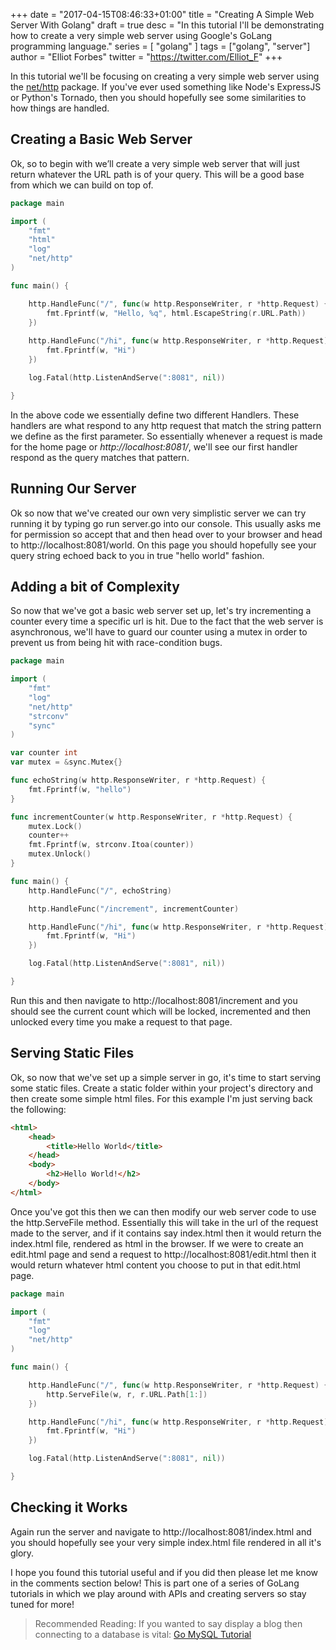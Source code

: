 +++
date = "2017-04-15T08:46:33+01:00"
title = "Creating A Simple Web Server With Golang"
draft = true
desc = "In this tutorial I'll be demonstrating how to create a very simple web server using Google's GoLang programming language."
series = [ "golang" ]
tags = ["golang", "server"]
author = "Elliot Forbes"
twitter = "https://twitter.com/Elliot_F"
+++

In this tutorial we'll be focusing on creating a very simple web server using the [net/http](https://golang.org/pkg/net/http/) package. If you've ever used something like Node's ExpressJS or Python's Tornado, then you should hopefully see some similarities to how things are handled. 

## Creating a Basic Web Server

Ok, so to begin with we’ll create a very simple web server that will just return whatever the URL path is of your query. This will be a good base from which we can build on top of.

~~~go
package main

import (
    "fmt"
    "html"
    "log"
    "net/http"
)

func main() {

    http.HandleFunc("/", func(w http.ResponseWriter, r *http.Request) {
        fmt.Fprintf(w, "Hello, %q", html.EscapeString(r.URL.Path))
    })
    
    http.HandleFunc("/hi", func(w http.ResponseWriter, r *http.Request){
        fmt.Fprintf(w, "Hi")
    })

    log.Fatal(http.ListenAndServe(":8081", nil))

}
~~~

In the above code we essentially define two different Handlers. These handlers are what respond to any http request that match the string pattern we define as the first parameter. So essentially whenever a request is made for the home page or *http://localhost:8081/*, we'll see our first handler respond as the query matches that pattern.  

## Running Our Server

Ok so now that we've created our own very simplistic server we can try running it by typing go run server.go into our console. This usually asks me for permission so accept that and then head over to your browser and head to http://localhost:8081/world. On this page you should hopefully see your query string echoed back to you in true "hello world" fashion.

## Adding a bit of Complexity

So now that we've got a basic web server set up, let's try incrementing a counter every time a specific url is hit. Due to the fact that the web server is asynchronous, we'll have to guard our counter using a mutex in order to prevent us from being hit with race-condition bugs.

~~~go
package main

import (
	"fmt"
	"log"
	"net/http"
	"strconv"
	"sync"
)

var counter int
var mutex = &sync.Mutex{}

func echoString(w http.ResponseWriter, r *http.Request) {
	fmt.Fprintf(w, "hello")
}

func incrementCounter(w http.ResponseWriter, r *http.Request) {
	mutex.Lock()
	counter++
	fmt.Fprintf(w, strconv.Itoa(counter))
	mutex.Unlock()
}

func main() {
	http.HandleFunc("/", echoString)

	http.HandleFunc("/increment", incrementCounter)

	http.HandleFunc("/hi", func(w http.ResponseWriter, r *http.Request) {
		fmt.Fprintf(w, "Hi")
	})

	log.Fatal(http.ListenAndServe(":8081", nil))

}

~~~

Run this and then navigate to http://localhost:8081/increment and you should see the current count which will be locked, incremented and then unlocked every time you make a request to that page.

## Serving Static Files

Ok, so now that we've set up a simple server in go, it's time to start serving some static files. Create a static folder within your project's directory and then create some simple html files. For this example I'm just serving back the following: 

~~~html
<html>
    <head>
        <title>Hello World</title>
    </head>
    <body>
        <h2>Hello World!</h2>
    </body>
</html>
~~~

Once you've got this then we can then modify our web server code to use the http.ServeFile method. Essentially this will take in the url of the request made to the server, and if it contains say index.html then it would return the index.html file, rendered as html in the browser. If we were to create an edit.html page and send a request to http://localhost:8081/edit.html then it would return whatever html content you choose to put in that edit.html page.

~~~go
package main

import (
	"fmt"
	"log"
	"net/http"
)

func main() {

	http.HandleFunc("/", func(w http.ResponseWriter, r *http.Request) {
		http.ServeFile(w, r, r.URL.Path[1:])
	})

	http.HandleFunc("/hi", func(w http.ResponseWriter, r *http.Request) {
		fmt.Fprintf(w, "Hi")
	})

	log.Fatal(http.ListenAndServe(":8081", nil))

}
~~~

## Checking it Works

Again run the server and navigate to http://localhost:8081/index.html and you should hopefully see your very simple index.html file rendered in all it's glory.

<p>I hope you found this tutorial useful and if you did then please let me know in the comments section below! This is part one of a series of GoLang tutorials in which we play around with APIs and creating servers so stay tuned for more!</p>

> Recommended Reading: If you wanted to say display a blog then connecting to a database is vital: [Go MySQL Tutorial](/golang/golang-mysql-tutorial/)